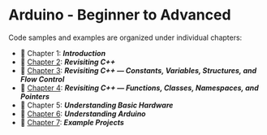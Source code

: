 # Arduino - Beginner to Advanced

Code samples and examples are organized under individual chapters:

* :beginner: Chapter 1: ***Introduction***
* :beginner: [Chapter 2](./Chapter-02): ***Revisiting C++***
* :beginner: [Chapter 3](./Chapter-03): ***Revisiting C++ — Constants, Variables, Structures, and Flow Control***
* :beginner: [Chapter 4](./Chapter-04): ***Revisiting C++ — Functions, Classes, Namespaces, and Pointers***
* :beginner: Chapter 5: ***Understanding Basic Hardware***
* :beginner: [Chapter 6](./Chapter-06): ***Understanding Arduino***
* :beginner: [Chapter 7](./Chapter-07): ***Example Projects***

